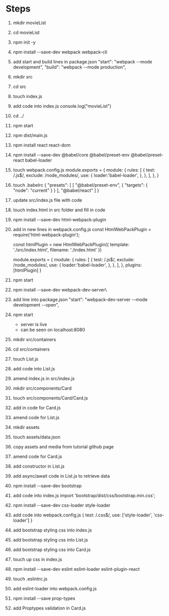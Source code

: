 # Steps
1. mkdir movieList
2. cd movieList
3. npm init -y
4. npm install --save-dev webpack webpack-cli
5. add start and build lines in package.json
    "start": "webpack --mode development",
    "build": "webpack --mode production",
6. mkdir src
7. cd src
8. touch index.js
9. add code into index.js
    console.log("movieList")
10. cd ../
11. npm start
12. npm dist/main.js
13. npm install react react-dom
14. npm install --save-dev @babel/core @babel/preset-env @babel/preset-react babel-loader
15. touch webpack.config.js
    module.exports = {
        module: {
            rules: [
                {
                    test: /\.js$/,
                    exclude: /node_modules/,
                    use: {
                        loader:'babel-loader',
                    },
                },
            ],
        },
    }
16. touch .babelrc
    {
        "presets": [
            [
                "@babel/preset-env",
                {
                    "targets": {
                        "node": "current"
                    }
                }
            ],
            "@babel/react"
        ]
    }
17. update src/index.js file with code
18. touch index.html in src folder and fill in code
19. npm install --save-dev html-webpack-plugin
20. add in new lines in webpack.config.js
    const HtmlWebPackPlugin = require('html-webpack-plugin');

    const htmlPlugin = new HtmlWebPackPlugin({
        template: './src/index.html',
        filename: './index.html'
    })

    module.exports = {
        module: {
            rules: [
                {
                    test: /\.js$/,
                    exclude: /node_modules/,
                    use: {
                        loader:'babel-loader',
                    },
                },
            ],
        },
        plugins: [htmlPlugin]
    }
21. npm start
22. npm install --save-dev webpack-dev-server\
23. add line into package.json
    "start": "webpack-dev-server --mode development --open",
24. npm start
    - server is live
    - can be seen on localhost:8080
25. mkdir src/containers
26. cd src/containers
27. touch List.js
28. add code into List.js
29. amend index.js in src/index.js
30. mkdir src/components/Card
31. touch src/components/Card/Card.js
32. add in code for Card.js
33. amend code for List.js
34. mkdir assets
35. touch assets/data.json
36. copy assets and media from tutorial github page
37. amend code for Card.js
38. add constructor in List.js
39. add async/await code in List.js to retrieve data
40. npm install --save-dev bootstrap
41. add code into index.js
    import 'bootstrap/dist/css/bootstrap.min.css';
42. npm install --save-dev css-loader style-loader
43. add code into webpack.config.js
    {
        test: /\.css$/,
        use: ['style-loader', 'css-loader']
    }
44. add bootstrap styling css into index.js
45. add bootstrap styling css into List.js
46. add bootstrap styling css into Card.js
47. touch up css in index.js
48. npm install --save-dev eslint eslint-loader eslint-plugin-react
49. touch .eslintrc.js
50. add eslint-loader into webpack.config.js
51. npm install --save prop-types
52. add Proptypes validation in Card.js